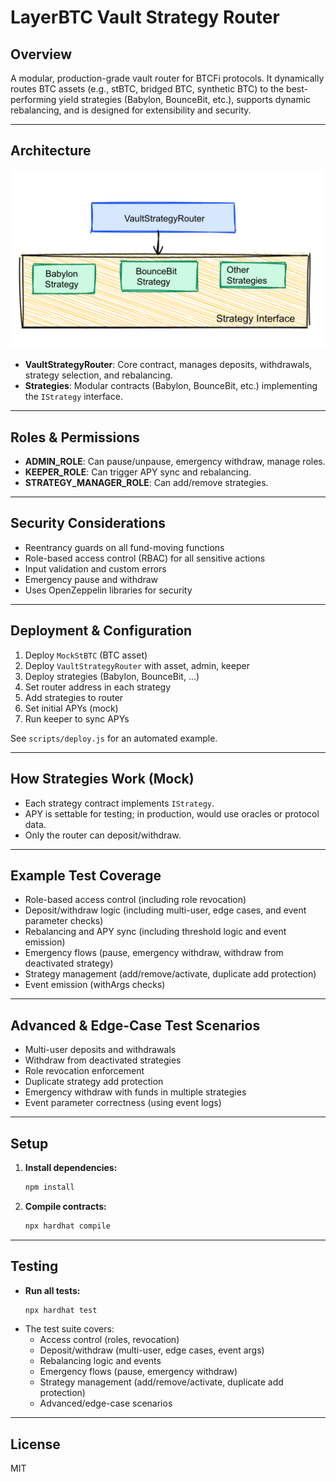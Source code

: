 # LayerBTC Vault Strategy Router

## Overview
A modular, production-grade vault router for BTCFi protocols. It dynamically routes BTC assets (e.g., stBTC, bridged BTC, synthetic BTC) to the best-performing yield strategies (Babylon, BounceBit, etc.), supports dynamic rebalancing, and is designed for extensibility and security.

---

## Architecture

![VaultStrategyRouter Architecture](image.png)



- **VaultStrategyRouter**: Core contract, manages deposits, withdrawals, strategy selection, and rebalancing.
- **Strategies**: Modular contracts (Babylon, BounceBit, etc.) implementing the `IStrategy` interface.

---

## Roles & Permissions
- **ADMIN_ROLE**: Can pause/unpause, emergency withdraw, manage roles.
- **KEEPER_ROLE**: Can trigger APY sync and rebalancing.
- **STRATEGY_MANAGER_ROLE**: Can add/remove strategies.

---

## Security Considerations
- Reentrancy guards on all fund-moving functions
- Role-based access control (RBAC) for all sensitive actions
- Input validation and custom errors
- Emergency pause and withdraw
- Uses OpenZeppelin libraries for security


---

## Deployment & Configuration
1. Deploy `MockStBTC` (BTC asset)
2. Deploy `VaultStrategyRouter` with asset, admin, keeper
3. Deploy strategies (Babylon, BounceBit, ...)
4. Set router address in each strategy
5. Add strategies to router
6. Set initial APYs (mock)
7. Run keeper to sync APYs

See `scripts/deploy.js` for an automated example.

---

## How Strategies Work (Mock)
- Each strategy contract implements `IStrategy`.
- APY is settable for testing; in production, would use oracles or protocol data.
- Only the router can deposit/withdraw.

---

## Example Test Coverage
- Role-based access control (including role revocation)
- Deposit/withdraw logic (including multi-user, edge cases, and event parameter checks)
- Rebalancing and APY sync (including threshold logic and event emission)
- Emergency flows (pause, emergency withdraw, withdraw from deactivated strategy)
- Strategy management (add/remove/activate, duplicate add protection)
- Event emission (withArgs checks)

---

## Advanced & Edge-Case Test Scenarios
- Multi-user deposits and withdrawals
- Withdraw from deactivated strategies
- Role revocation enforcement
- Duplicate strategy add protection
- Emergency withdraw with funds in multiple strategies
- Event parameter correctness (using event logs)


---

## Setup

1. **Install dependencies:**
   ```sh
   npm install
   ```
2. **Compile contracts:**
   ```sh
   npx hardhat compile
   ```

---

## Testing

- **Run all tests:**
  ```sh
  npx hardhat test
  ```
- The test suite covers:
  - Access control (roles, revocation)
  - Deposit/withdraw (multi-user, edge cases, event args)
  - Rebalancing logic and events
  - Emergency flows (pause, emergency withdraw)
  - Strategy management (add/remove/activate, duplicate add protection)
  - Advanced/edge-case scenarios

---

## License
MIT
